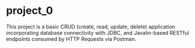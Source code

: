 # project_0
This project is a basic CRUD (create, read, update, delete) application incorporating database connectivity with JDBC, and Javalin-based RESTful endpoints consumed by HTTP Requests via Postman.

